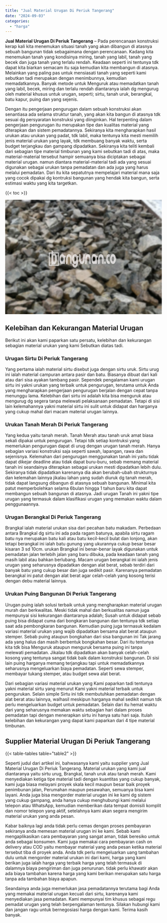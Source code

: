```yaml
---
title: "Jual Material Urugan Di Periuk Tangerang"
date: "2024-09-03"
categories: 
  - "harga"
---
```


**Jual Material Urugan Di Periuk Tangerang** – Pada perencanaan konstruksi kerap kali kita menemukan situasi tanah yang akan dibangun di atasnya sebuah bangunan tidak sebagaimana dengan perencanaan. Kadang kita menemukan tanah yang kondisinya miring, tanah yang labil, tanah yang becek dan juga tanah yang terlalu rendah. Keadaan seperti ini tentunya tdk dapat kita biarkan semacam itu saja kemudian kita membangun di atasnya. Melainkan yang paling pas untuk mensiasati tanah yang seperti kami sebutkan tadi merupakan dengan menimbunnya, kemudian memadatkannya. Banyak metode untuk Menguruk atau memadatkan tanah yang labil, becek, miring dan terlalu rendah diantaranya ialah dg mengurug oleh material khusus untuk urugan, seperti; sirtu, tanah uruk, berangkal, batu kapur, puing dan yang sejenis.

Dengan itu pengerjaan pengurugan dalam sebuah konstruksi akan senantiasa ada selama struktur tanah, yang akan kita bangun di atasnya tdk sesuai dg persyaratan konstruksi yang diinginkan. Hal terpenting dalam pengerjaan pengurugan itu merupakan tipe dan kualitas material yang diterapkan dan sistem pemadatannya. Sekiranya kita mengharapkan hasil urukan atau urukan yang padat, tdk labil, maka tentunya kita mesti memilih jenis material urukan yang layak, tdk membuang banyak waktu, serta budget terjangkau dan gampang dipadatkan. Sekiranya kita teliti kembali dari sebagian tipe material timbunan yang kami sebutkan tadi di atas, maka material-material tersebut hampir semuanya bisa diciptakan sebagai material urugan. namun diantara material-material tadi ada yang sesuai digunakan sebagai urukan tanpa pemadatan dan ada juga yang harus melalui pemadatan. Dari itu kita sepatutnya mempelajari material mana saja yang cocok dipakai dg kontruksi bangunan yang hendak kita bangun, serta estimasi waktu yang kita targetkan.

{{< toc >}}

![Jual Material Urugan Di Periuk Tangerang](/images/jual-urugan-15.png)

## Kelebihan dan Kekurangan Material Urugan

Berikut ini akan kami paparkan satu persatu, kelebihan dan kekurangan sebagian material urukan yang kami Sebutkan diatas tadi.

### Urugan Sirtu Di Periuk Tangerang

Yang pertama ialah material sirtu disebut juga dengan sirtu uruk. Sirtu urug ini ialah material campuran antara pasir dan batu. Biasanya dibuat dari kali atau dari sisa ayakan tambang pasir. Sependek pengalaman kami urugan sirtu ini yakni urukan yang terbaik untuk pengurugan, terutama untuk Anda yang mengharapkan pengerjaan pengurugan berjalan dengan cepat tanpa menunggu lama. Kelebihan dari sirtu ini adalah kita bisa menguruk atau mengurug dg segera tanpa melewati pelaksanaan pemadatan. Tetapi di sisi lain kelemahannya yakni material sirtu ini sulit untuk didapat dan harganya yang cukup mahal dari macam material urugan lainnya.

### Urukan Tanah Merah Di Periuk Tangerang

Yang kedua yaitu tanah merah. Tanah Merah atau tanah uruk amat biasa sekali dipakai untuk pengurugan. Tetapi tdk setiap kontruksi yang memerlukan pengurugan dapat di urug dengan urugan tanah merah. Hanya sebagian variasi konstruksi saja seperti sawah, lapangan, rawa dan sejenisnya. Kelemahan dari pengurugan menggunakan tanah ini yaitu tidak dapat dikejar deadline atau tidak dapat buru-buru, sebab memang material tanah ini seandainya diterapkan sebagai urukan mesti dipadatkan lebih dulu. Sekiranya tidak dipadatkan karenanya dia akan berubah-ubah strukturnya dan kelemahan lainnya jikalau lahan yang sudah diuruk dg tanah merah, tidak dapat langsung dibangun di atasnya sebuah bangunan. Minimal kita patut memperbolehkan selama 6bulan hingga 1 tahun baru kita dapat membangun sebuah bangunan di atasnya. Jadi urugan Tanah ini yakni tipe urugan yang termasuk dalam klasifikasi urugan yang memakan waktu dalam penggunaannya.

### Urugan Berangkal Di Periuk Tangerang

Brangkal ialah material urukan sisa dari pecahan batu makadam. Perbedaan antara Brangkal dg sirtu ini ada pada ragam batunya, apabila sirtu ragam batu nya merupakan batu kali atau batu kecil-kecil bulat dan lonjong, akan tetapi berangkal ini ialah batu gunung yang ukurannya cukup besar besar kisaran 3 sd 10cm. urukan Brangkal ini benar-benar layak digunakan untuk pemadatan jalan terlebih jalan yang baru dibuka, pada keadaan tanah yang masih labil atau bahkan berlubang. Macam urugan berangkal ini ialah jenis urugan yang seharusnya dipadatkan dengan alat berat, sebab terdiri dari banyak batu yang cukup besar dan juga sedikit pasir. Karenanya pemadatan berangkal ini patut dengan alat berat agar celah-celah yang kosong terisi dengan debu material lainnya.

### Urukan Puing Bangunan Di Periuk Tangerang

Urugan puing ialah solusi terbaik untuk yang mengharapkan material urugan murah dan berkwalitas. Meski tidak mahal dan berkualitas namun juga mempunyai sisi kekurangan diantaranya adalah; Susah untuk didapat sebab puing bisa didapat cuma dari bongkaran bangunan dan tentunya tdk setiap saat ada pembongkaran bangunan. Kemudian puing juga termasuk kedalam variasi material urukan yang wajib dipadatkan bersama alat berat ataupun stemper. Sebab puing ataupun bongkahan dari sisa bangunan ini Tak jarang ada yang halus dan masih berbentuk bongkahan besar. Dari itu tentunya kita tdk bisa Menguruk ataupun menguruk bersama puing ini tanpa melewati pemadatan. Jikalau tdk dipadatkan akan banyak celah-celah kosong yang tentunya sangat tidak baik dalam konstruksi bangunan. Di sisi lain puing harganya memang terjangkau tapi untuk memadatkannya seharusnya mengeluarkan biaya pemadatan. Seperti sewa stemper, membayar tukang stemper, atau budget sewa alat berat.

Dari sebagian variasi material urukan yang Kami paparkan tadi tentunya yakni material sirtu yang menurut Kami yakni material terbaik untuk pengurukan. Selain simple Sirtu ini tdk membutuhkan pemadatan dengan alat berat atau lainnya, walhasil meskipun harganya mahal sedikit namun tdk perlu mengeluarkan budget untuk pemadatan. Selain dari itu hemat waktu dari yang seharusnya memakan waktu sebagian hari dalam proses pemadatan tapi dengan menerapkan sirtu ini hanya satu hari saja. Itulah kelebihan dan kekurangan yang dapat kami paparkan dari 4 tipe material timbunan.

## Supplier Material Urugan Di Periuk Tangerang

{{< table-tables table="table2" >}}

Seperti judul dari artikel ini, bahwasanya kami yaitu supplier yang Jual Material Urugan Di Periuk Tangerang. Material urukan yang kami jual diantaranya yaitu sirtu urug, Brangkal, tanah uruk atau tanah merah. Kami menyediakan ketiga tipe material tadi dengan kuantitas yang cukup banyak, kami juga biasa melayani proyek skala kecil maupun besar baik proyek penimbunan jalan, Perumahan maupun pesawahan, semuanya bisa kami layani. Anda juga bisa mengorder material urugan ini ke kami dg sistem yang cukup gampang, anda hanya cukup menghubungi kami melalui telepon atau WhatsApp, kemudian memberikan data tempat domisili komplit dan nomor telepon yang aktif, setelahnya kami akan segera mengirim material urukan yang anda pesan.

Kabar baiknya lagi anda tidak perlu cemas dengan proses pembayaran sekiranya anda memesan material urugan ini ke kami. Sebab kami mengaplikasikan cara pembayaran yang sangat aman, tidak beresiko untuk anda sebagai konsumen. Kami juga memakai cara pembayaran cash on delivery atau COD yaitu membayar material yang anda pesan ketika material tersebut tiba di proyek anda. Anda tdk perlu mengeluarkan uang tambahan dulu untuk mengorder material urukan ini dari kami, harga yang kami berikan juga ialah harga yang terbaik harga yang telah termasuk di dalamnya biaya pengiriman dan juga penurunan. tidak perlu khawatir akan ada biaya tambahan karena harga yang kami berikan merupakan satu harga tanpa ada tambahan biaya apapun.

Seandainya anda juga memerlukan jasa pemadatannya terutama bagi Anda yang memakai material urugan kecuali dari sirtu, karenanya kami menyediakan jasa pemadatan. Kami mempunyai tim khusus sebagai regu pemadat urugan yang telah berpengalaman tentunya. Silakan hubungi kami dan jangan ragu untuk bernegosiasi harga dengan kami. Terima kasih banyak.
